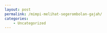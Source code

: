 ```yaml
---
layout: post
permalink: /mimpi-melihat-segerombolan-gajah/
categories:
    - Uncategorized
---
```


